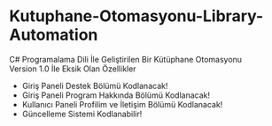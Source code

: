 # Kutuphane-Otomasyonu-Library-Automation
C# Programalama Dili İle Geliştirilen Bir Kütüphane Otomasyonu</br>
Version 1.0 İle Eksik Olan Özellikler</br>
<ul>
  <li>Giriş Paneli Destek Bölümü Kodlanacak!</li>
  <li>Giriş Paneli Program Hakkında Bölümü Kodlanacak!</li>
  <li>Kullanıcı Paneli Profilim ve İletişim Bölümü Kodlanacak!</li>
  <li>Güncelleme Sistemi Kodlanabilir!</li>
  </ul>

